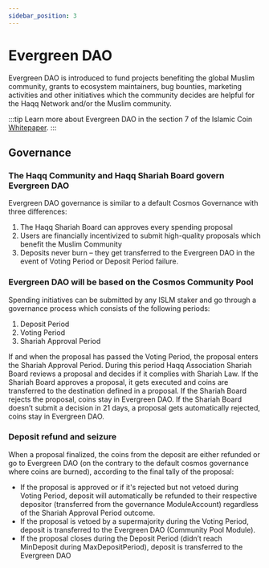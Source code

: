 ```yaml
---
sidebar_position: 3
---
```


# Evergreen DAO

Evergreen DAO is introduced to fund projects benefiting the global Muslim community, grants to ecosystem maintainers,
bug bounties, marketing activities and other initiatives which the community decides are helpful
for the Haqq Network and/or the Muslim community.

:::tip
Learn more about Evergreen DAO in the section 7 of the Islamic Coin [Whitepaper](https://islamiccoin.net/whitepaper).
:::

## Governance

### The Haqq Community and Haqq Shariah Board govern Evergreen DAO

Evergreen DAO governance is similar to a default Cosmos Governance with three differences:

1. The Haqq Shariah Board can approves every spending proposal
2. Users are financially incentivized to submit high-quality proposals which benefit
   the Muslim Community
3. Deposits never burn – they get transferred to the Evergreen DAO in the event of
   Voting Period or Deposit Period failure.

### Evergreen DAO will be based on the Cosmos Community Pool

Spending initiatives can be submitted by any ISLM staker and go through a governance process which consists
of the following periods:

1. Deposit Period
2. Voting Period
3. Shariah Approval Period

If and when the proposal has passed the Voting Period, the proposal enters the Shariah Approval Period.
During this period Haqq Association Shariah Board reviews a proposal and decides if it complies with Shariah Law.
If the Shariah Board approves a proposal, it gets executed and coins are transferred to the destination defined in a proposal.
If the Shariah Board rejects the proposal, coins stay in Evergreen DAO.
If the Shariah Board doesn’t submit a decision in 21 days, a proposal gets automatically rejected, coins stay in Evergreen DAO.

### Deposit refund and seizure

When a proposal finalized, the coins from the deposit are either refunded or go to Evergreen DAO
(on the contrary to the default cosmos governance where coins are burned), according to the final tally of the proposal:

- If the proposal is approved or if it's rejected but not vetoed during Voting Period, deposit will automatically
  be refunded to their respective depositor (transferred from the governance ModuleAccount) regardless
  of the Shariah Approval Period outcome.
- If the proposal is vetoed by a supermajority during the Voting Period, deposit is transferred
  to the Evergreen DAO (Community Pool Module).
- If the proposal closes during the Deposit Period (didn’t reach MinDeposit during MaxDepositPeriod),
  deposit is transferred to the Evergreen DAO
